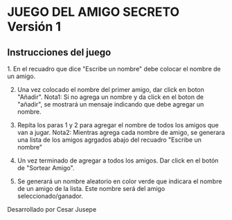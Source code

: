 <h1>JUEGO DEL AMIGO SECRETO Versión 1 </h1>

  <h2> Instrucciones del juego </h2>
1. En el recuadro que dice "Escribe un nombre" debe colocar el nombre de un amigo.
   
2. Una vez colocado el nombre del primer amigo, dar click en boton "Añadir".
   Nota1: Si no agrega un nombre y da click en el boton de "añadir", se mostrará un mensaje indicando que debe agregar un nombre.
   
3. Repita los paras 1 y 2 para agregar el nombre de todos los amigos que van a jugar.
  Nota2: Mientras agrega cada nombre de amigo, se generara una lista de los amigos agrgados abajo del recuadro "Escribe un nombre"

4. Un vez terminado de agregar a todos los amigos. Dar click en el botón de "Sortear Amigo".
   
5. Se generará un nombre aleatorio en color verde que indicara el nombre de un amigo de la lista. Este nombre será del amigo seleccionado/ganador.

Desarrollado por Cesar Jusepe



